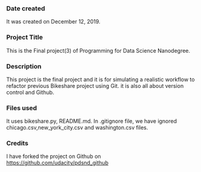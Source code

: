 ### Date created
It was created on December 12, 2019.

### Project Title
This is the Final project(3) of Programming for Data Science Nanodegree.

### Description
This project is the final project and it is for simulating a realistic workflow
to refactor previous Bikeshare project using Git. it is also all about
version control and Github.

### Files used
It uses bikeshare.py, README.md.
In .gitignore file, we have ignored chicago.csv,new_york_city.csv and
washington.csv files.

### Credits
I have forked the project on Github on https://github.com/udacity/pdsnd_github